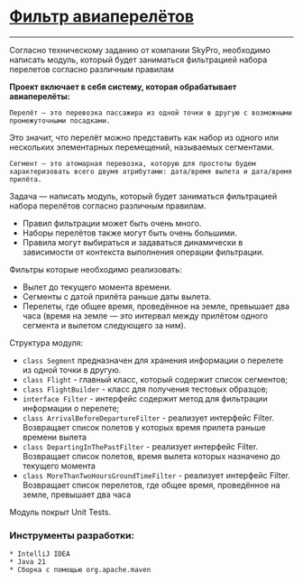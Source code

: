 # <u>Фильтр авиаперелётов</u>
<hr>

Согласно техническому заданию от компании SkyPro, необходимо написать модуль, который будет заниматься фильтрацией набора перелетов согласно различным правилам

**Проект включает в себя систему, которая обрабатывает авиаперелёты:**
```
Перелёт — это перевозка пассажира из одной точки в другую с возможными промежуточными посадками.
```
Это значит, что перелёт можно представить как набор из одного или нескольких элементарных перемещений, называемых сегментами.
```
Сегмент — это атомарная перевозка, которую для простоты будем характеризовать всего двумя атрибутами: дата/время вылета и дата/время прилёта.
```

Задача — написать модуль, который будет заниматься фильтрацией набора перелётов согласно различным правилам.

- Правил фильтрации может быть очень много.
- Наборы перелётов также могут быть очень большими.
- Правила могут выбираться и задаваться динамически в зависимости от контекста выполнения операции фильтрации.

Фильтры которые необходимо реализовать:

- Вылет до текущего момента времени.
- Сегменты с датой прилёта раньше даты вылета.
- Перелеты, где общее время, проведённое на земле, превышает два часа (время на земле — это интервал между прилётом одного сегмента и вылетом следующего за ним).

Структура модуля:

- ```class Segment``` предназначен для хранения информации о перелете из одной точки в другую.
- ```class Flight``` - главный класс, который содержит список сегментов;
- ```class FlightBuilder``` - класс для получения тестовых образцов;
- ```interface Filter``` - интерфейс содержит метод для фильтрации информации о перелете;
- ```class ArrivalBeforeDepartureFilter``` - реализует интерфейс Filter. Возвращает список полетов у которых время прилета раньше времени вылета
- ```class DepartingInThePastFilter``` - реализует интерфейс Filter. Возвращает список полетов, время вылета которых назначено до текущего момента
- ```class MoreThanTwoHoursGroundTimeFilter``` - реализует интерфейс Filter. Возвращает список перелетов, где общее время, проведённое на земле, превышает два часа

Модуль покрыт Unit Tests.


### Инструменты разработки:
```
* IntelliJ IDEA
* Java 21
* Сборка с помощью org.apache.maven
```


